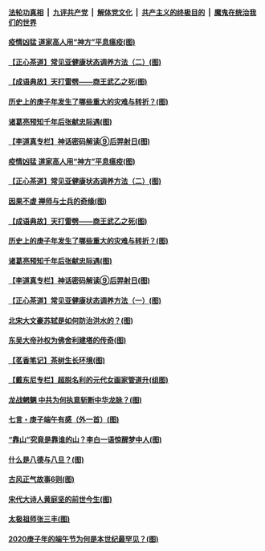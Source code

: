 

####  [法轮功真相](../../../../basic/blob/master/README.md?t=06301131) &nbsp;|&nbsp; [九评共产党](../../../../9ping.md/blob/master/README.md?t=06301131) &nbsp;|&nbsp; [解体党文化](../../../../jtdwh.md/blob/master/README.md?t=06301131)  &nbsp;|&nbsp; [共产主义的终极目的](../../../../gczydzjmd.md/blob/master/README.md?t=06301131) &nbsp;|&nbsp; [魔鬼在统治我们的世界](../../../../mgztzwmdsj.md/blob/master/README.md?t=06301131) 

#### [疫情凶猛 道家高人用“神方”平息瘟疫(图)](../pages/p7/938004.md?t=06301131) 

#### [【正心茶道】常见亚健康状态调养方法（二）(图)](../pages/p7/937559.md?t=06301131) 

#### [【成语典故】天打雷劈——商王武乙之死(图)](../pages/p7/937782.md?t=06301131) 

#### [历史上的庚子年发生了哪些重大的灾难与转折？(图)](../pages/p7/937991.md?t=06301131) 

#### [诸葛亮预知千年后张献忠际遇(图)](../pages/p7/937564.md?t=06301131) 

#### [【李道真专栏】神话密码解读⑨后羿射日(图)](../pages/p7/937560.md?t=06301131) 

#### [疫情凶猛 道家高人用“神方”平息瘟疫(图)](../pages/p7/938004.md?t=06301131) 

#### [【正心茶道】常见亚健康状态调养方法（二）(图)](../pages/p7/937559.md?t=06301131) 

#### [因果不虚 禅师与士兵的奇缘(图)](../pages/p7/938092.md?t=06301131) 

#### [【成语典故】天打雷劈——商王武乙之死(图)](../pages/p7/937782.md?t=06301131) 

#### [历史上的庚子年发生了哪些重大的灾难与转折？(图)](../pages/p7/937991.md?t=06301131) 

#### [诸葛亮预知千年后张献忠际遇(图)](../pages/p7/937564.md?t=06301131) 

#### [【李道真专栏】神话密码解读⑨后羿射日(图)](../pages/p7/937560.md?t=06301131) 

#### [【正心茶道】常见亚健康状态调养方法（一）(图)](../pages/p7/937556.md?t=06301131) 

#### [北宋大文豪苏轼是如何防治洪水的？(图)](../pages/p7/937874.md?t=06301131) 

#### [东吴大帝孙权为佛舍利建塔的传奇(图)](../pages/p7/937764.md?t=06301131) 

#### [【茗香笔记】茶树生长环境(图)](../pages/p7/937562.md?t=06301131) 

#### [【戴东尼专栏】超脱名利的元代女画家管道升(组图)](../pages/p7/935043.md?t=06301131) 

#### [龙战魍魉 中共为何执意斩断中华龙脉？(图)](../pages/p7/937761.md?t=06301131) 

#### [七言・庚子端午有感（外一首）(图)](../pages/p7/937763.md?t=06301131) 

#### [“靠山”究竟是靠谁的山？李白一语惊醒梦中人(图)](../pages/p7/937659.md?t=06301131) 

#### [什么是八德与八旦？(图)](../pages/p7/937355.md?t=06301131) 

#### [古风正气故事6则(图)](../pages/p7/936931.md?t=06301131) 

#### [宋代大诗人黄庭坚的前世今生(图)](../pages/p7/937617.md?t=06301131) 

#### [太极祖师张三丰(图)](../pages/p7/937351.md?t=06301131) 

#### [2020庚子年的端午节为何是本世纪最罕见？(图)](../pages/p7/937552.md?t=06301131) 

